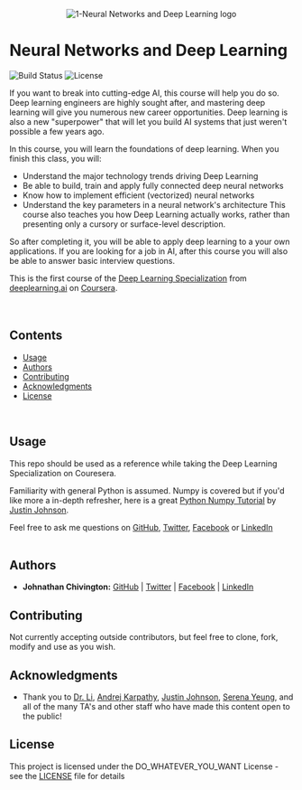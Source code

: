 <p align="center">
  <img src='https://github.com/chivingtoninc/Coursera-Deep-Learning/blob/master/1-NNs-and-Deep-Learning/imgs/NNs-and-Deep-Learning-logo.png' alt='1-Neural Networks and Deep Learning logo' />
</p>

# Neural Networks and Deep Learning
![Build Status](https://img.shields.io/badge/build-Stable-green.svg)
![License](https://img.shields.io/badge/license-DO_WHATEVER_YOU_WANT-green.svg)

If you want to break into cutting-edge AI, this course will help you do so. Deep learning engineers are highly sought after, and mastering deep learning will give you numerous new career opportunities. Deep learning is also a new "superpower" that will let you build AI systems that just weren't possible a few years ago.

In this course, you will learn the foundations of deep learning. When you finish this class, you will:
 - Understand the major technology trends driving Deep Learning
 - Be able to build, train and apply fully connected deep neural networks
 - Know how to implement efficient (vectorized) neural networks
 - Understand the key parameters in a neural network's architecture This course also teaches you how Deep Learning actually works, rather than presenting only a cursory or surface-level description.

So after completing it, you will be able to apply deep learning to a your own applications. If you are looking for a job in AI, after this course you will also be able to answer basic interview questions.

This is the first course of the [Deep Learning Specialization](https://www.coursera.org/specializations/deep-learning) from [deeplearning.ai](https://www.deeplearning.ai/) on [Coursera](https://www.coursera.org/).
<br/><br/><br/>

## Contents
* [Usage](https://github.com/chivingtoninc/Coursera-Deep-Learning/tree/master/1-NNs-and-Deep-Learning#usage)
* [Authors](https://github.com/chivingtoninc/Coursera-Deep-Learning/tree/master/1-NNs-and-Deep-Learning#authors)
* [Contributing](https://github.com/chivingtoninc/Coursera-Deep-Learning/tree/master/1-NNs-and-Deep-Learning#contributing)
* [Acknowledgments](https://github.com/chivingtoninc/Coursera-Deep-Learning/tree/master/1-NNs-and-Deep-Learning#acknowledgments)
* [License](https://github.com/chivingtoninc/Coursera-Deep-Learning/tree/master/1-NNs-and-Deep-Learning#license)
<br/>

## Usage
This repo should be used as a reference while taking the Deep Learning Specialization on Couresera.

Familiarity with general Python is assumed. Numpy is covered but if you'd like more a in-depth refresher, here is a great [Python Numpy Tutorial](http://cs231n.github.io/python-numpy-tutorial/) by [Justin Johnson](https://cs.stanford.edu/people/jcjohns/).

Feel free to ask me questions on [GitHub](https://github.com/chivingtoninc), [Twitter](https://twitter.com/chivingtoninc), [Facebook](https://facebook.com/chivingtoninc) or [LinkedIn](https://www.linkedin.com/in/johnathan-chivington/)
<br/><br/>


## Authors
* **Johnathan Chivington:** [GitHub](https://github.com/chivingtoninc) | [Twitter](https://twitter.com/chivingtoninc) | [Facebook](https://facebook.com/chivingtoninc) | [LinkedIn](https://www.linkedin.com/in/johnathan-chivington/)

## Contributing
Not currently accepting outside contributors, but feel free to clone, fork, modify and use as you wish.

## Acknowledgments
   * Thank you to [Dr. Li](http://vision.stanford.edu/feifeili/), [Andrej Karpathy](https://cs.stanford.edu/people/karpathy/), [Justin Johnson](https://cs.stanford.edu/people/jcjohns/), [Serena Yeung](http://ai.stanford.edu/~syyeung/), and all of the many TA's and other staff who have made this content open to the public!

## License
This project is licensed under the DO_WHATEVER_YOU_WANT License - see the [LICENSE](https://github.com/chivingtoninc/Coursera-Deep-Learning/blob/master/LICENSE) file for details
<br/><br/>
